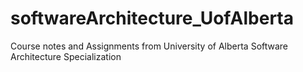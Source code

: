 # softwareArchitecture_UofAlberta
Course notes and Assignments from University of Alberta Software Architecture Specialization
